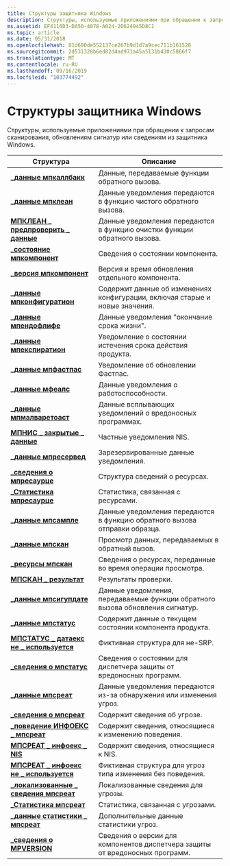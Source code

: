 ```yaml
---
title: Структуры защитника Windows
description: Структуры, используемые приложениями при обращении к запросам сканирования, обновлениям сигнатур или сведениям из защитника Windows.
ms.assetid: EF4116D3-DA50-4078-A024-2D624945D8C1
ms.topic: article
ms.date: 05/31/2018
ms.openlocfilehash: 81d690de552137ce267b9d1d7a9cec711b161528
ms.sourcegitcommit: 2d531328b6ed82d4ad971a45a5131b430c5866f7
ms.translationtype: MT
ms.contentlocale: ru-RU
ms.lasthandoff: 09/16/2019
ms.locfileid: "103774492"
---
```

# <a name="windows-defender-structures"></a>Структуры защитника Windows

Структуры, используемые приложениями при обращении к запросам сканирования, обновлениям сигнатур или сведениям из защитника Windows.



| Структура                                                      | Описание                                                                             |
|----------------------------------------------------------------|-----------------------------------------------------------------------------------------|
| [**\_данные мпкаллбакк**](mpcallback-data.md)                    | Данные, передаваемые функции обратного вызова.<br/>                                        |
| [**\_данные мпклеан**](mpclean-data.md)                          | Данные уведомления передаются в функцию чистого обратного вызова.<br/>                         |
| [**МПКЛЕАН \_ предпроверить \_ данные**](mpclean-precheck-data.md)       | Данные уведомления передаются в функцию очистки функции обратного вызова.<br/>                |
| [**\_состояние мпкомпонент**](mpcomponent-status.md)              | Сведения о состоянии компонента.<br/>                                                |
| [**\_версия мпкомпонент**](mpcomponent-version.md)            | Версия и время обновления отдельного компонента.<br/>                         |
| [**\_данные мпконфигуратион**](mpconfiguration-data.md)          | Содержит данные об изменениях конфигурации, включая старые и новые значения.<br/> |
| [**\_данные мпендофлифе**](mpendoflife-data.md)                  | Данные уведомления "окончание срока жизни".<br/>                                             |
| [**\_данные мпекспиратион**](mpexpiration-data.md)                | Уведомление о состоянии истечения срока действия продукта.<br/>                                      |
| [**\_данные мпфастпас**](mpfastpath-data.md)                    | Уведомление об обновлении Фастпас.<br/>                                                |
| [**\_данные мфеалс**](mphealth-data.md)                        | Данные уведомления о работоспособности.<br/>                                                    |
| [**\_данные мпмалваретоаст**](mpmalwaretoast-data.md)            | Данные всплывающих уведомлений о вредоносных программах.<br/>                                             |
| [**МПНИС \_ закрытые \_ данные**](mpnis-private-data.md)             | Частные уведомления NIS.<br/>                                                   |
| [**\_данные мпресервед**](mpreserved-data.md)                    | Зарезервированные данные уведомления.<br/>                                                  |
| [**\_сведения о мпресаурце**](mpresource-info.md)                    | Структура сведений о ресурсах.<br/>                                              |
| [**\_Статистика мпресаурце**](mpresource-stats.md)                  | Статистика, связанная с ресурсами.<br/>                                                 |
| [**\_данные мпсампле**](mpsample-data.md)                        | Данные уведомления передаются в функцию обратного вызова отправки образца.<br/>         |
| [**\_данные мпскан**](mpscan-data.md)                            | Просмотр данных, передаваемых в обратный вызов.<br/>                                            |
| [**\_ресурсы мпскан**](mpscan-resources.md)                  | Сведения о ресурсах, переданные во время операции просмотра.<br/>                         |
| [**МПСКАН \_ результат**](mpscan-result.md)                        | Результаты проверки.<br/>                                                       |
| [**\_данные мпсигупдате**](mpsigupdate-data.md)                  | Данные уведомления, передаваемые функции обратного вызова обновления сигнатур.<br/>          |
| [**\_данные мпстатус**](mpstatus-data.md)                        | Содержит данные о текущем состоянии компонента продукта.<br/>        |
| [**МПСТАТУС \_ датаекс не \_ используется**](mpstatus-dataex-unused.md)     | Фиктивная структура для не-SRP.<br/>                                                 |
| [**\_сведения о мпстатус**](mpstatus-info.md)                        | Сведения о состоянии для диспетчера защиты от вредоносных программ.<br/>                       |
| [**\_данные мпсреат**](mpthreat-data.md)                        | Данные уведомления передаются из-за обнаружения или изменения угроз.<br/>            |
| [**\_сведения о мпсреат**](mpthreat-info.md)                        | Содержит сведения об угрозе.<br/>                                         |
| [**\_поведение ИНФОЕКС \_ мпсреат**](mpthreat-infoex-behavior.md) | Содержит сведения, относящиеся к изменению поведения.<br/>                         |
| [**МПСРЕАТ \_ инфоекс \_ NIS**](mpthreat-infoex-nis.md)           | Содержит сведения, относящиеся к NIS.<br/>                                           |
| [**МПСРЕАТ \_ инфоекс не \_ используется**](mpthreat-infoex-unused.md)     | Фиктивная структура для угроз типа изменения без поведения.<br/>                  |
| [**\_локализованные \_ сведения мпсреат**](mpthreat-localized-info.md)   | Локализованные сведения для угрозы.<br/>                                          |
| [**\_Статистика мпсреат**](mpthreat-stats.md)                      | Статистика, связанная с угрозами.<br/>                                                   |
| [**\_данные статистики \_ мпсреат**](mpthreat-stats-data.md)           | Дополнительные данные статистики угроз.<br/>                                           |
| [**\_сведения о MPVERSION**](mpversion-info.md)                      | Сведения о версии для компонентов диспетчера защиты от вредоносных программ.<br/>         |



 

 

 





